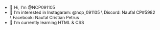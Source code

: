 - 👋 Hi, I’m @NCP091105
- 👀 I’m interested in Instagaram: @ncp_091105 \ Discord: Naufal CP#5982 \ Facebook: Naufal Cristian Petrus
- 🌱 I’m currently learning HTML & CSS <still just learning>


<!---
NCP091105/NCP091105 is a ✨ special ✨ repository because its `README.md` (this file) appears on your GitHub profile.
You can click the Preview link to take a look at your changes.
--->
